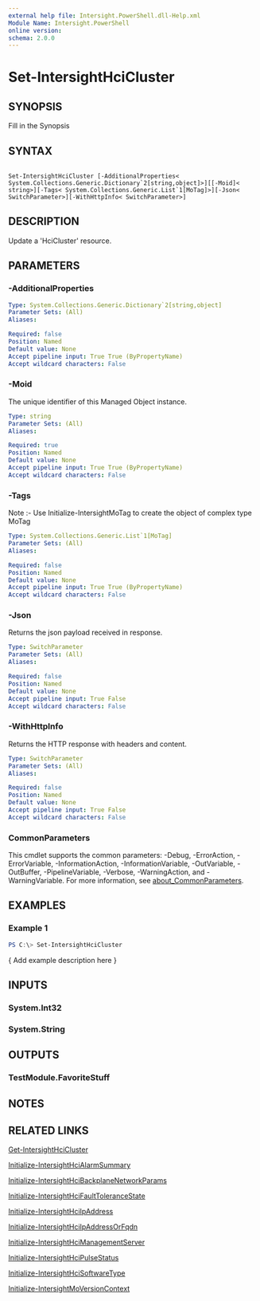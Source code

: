 ```yaml
---
external help file: Intersight.PowerShell.dll-Help.xml
Module Name: Intersight.PowerShell
online version:
schema: 2.0.0
---
```


# Set-IntersightHciCluster

## SYNOPSIS
Fill in the Synopsis

## SYNTAX

```

Set-IntersightHciCluster [-AdditionalProperties< System.Collections.Generic.Dictionary`2[string,object]>][[-Moid]< string>][-Tags< System.Collections.Generic.List`1[MoTag]>][-Json< SwitchParameter>][-WithHttpInfo< SwitchParameter>]

```

## DESCRIPTION
Update a &apos;HciCluster&apos; resource.

## PARAMETERS

### -AdditionalProperties


```yaml
Type: System.Collections.Generic.Dictionary`2[string,object]
Parameter Sets: (All)
Aliases:

Required: false
Position: Named
Default value: None
Accept pipeline input: True True (ByPropertyName)
Accept wildcard characters: False
```

### -Moid
The unique identifier of this Managed Object instance.

```yaml
Type: string
Parameter Sets: (All)
Aliases:

Required: true
Position: Named
Default value: None
Accept pipeline input: True True (ByPropertyName)
Accept wildcard characters: False
```

### -Tags


Note :- Use Initialize-IntersightMoTag to create the object of complex type MoTag

```yaml
Type: System.Collections.Generic.List`1[MoTag]
Parameter Sets: (All)
Aliases:

Required: false
Position: Named
Default value: None
Accept pipeline input: True True (ByPropertyName)
Accept wildcard characters: False
```

### -Json
Returns the json payload received in response.

```yaml
Type: SwitchParameter
Parameter Sets: (All)
Aliases:

Required: false
Position: Named
Default value: None
Accept pipeline input: True False
Accept wildcard characters: False
```

### -WithHttpInfo
Returns the HTTP response with headers and content.

```yaml
Type: SwitchParameter
Parameter Sets: (All)
Aliases:

Required: false
Position: Named
Default value: None
Accept pipeline input: True False
Accept wildcard characters: False
```


### CommonParameters
This cmdlet supports the common parameters: -Debug, -ErrorAction, -ErrorVariable, -InformationAction, -InformationVariable, -OutVariable, -OutBuffer, -PipelineVariable, -Verbose, -WarningAction, and -WarningVariable. For more information, see [about_CommonParameters](http://go.microsoft.com/fwlink/?LinkID=113216).

## EXAMPLES

### Example 1
```powershell
PS C:\> Set-IntersightHciCluster
```

{ Add example description here }

## INPUTS

### System.Int32

### System.String

## OUTPUTS

### TestModule.FavoriteStuff

## NOTES

## RELATED LINKS

[Get-IntersightHciCluster](./Get-IntersightHciCluster.md)

[Initialize-IntersightHciAlarmSummary](./Initialize-IntersightHciAlarmSummary.md)

[Initialize-IntersightHciBackplaneNetworkParams](./Initialize-IntersightHciBackplaneNetworkParams.md)

[Initialize-IntersightHciFaultToleranceState](./Initialize-IntersightHciFaultToleranceState.md)

[Initialize-IntersightHciIpAddress](./Initialize-IntersightHciIpAddress.md)

[Initialize-IntersightHciIpAddressOrFqdn](./Initialize-IntersightHciIpAddressOrFqdn.md)

[Initialize-IntersightHciManagementServer](./Initialize-IntersightHciManagementServer.md)

[Initialize-IntersightHciPulseStatus](./Initialize-IntersightHciPulseStatus.md)

[Initialize-IntersightHciSoftwareType](./Initialize-IntersightHciSoftwareType.md)

[Initialize-IntersightMoVersionContext](./Initialize-IntersightMoVersionContext.md)
